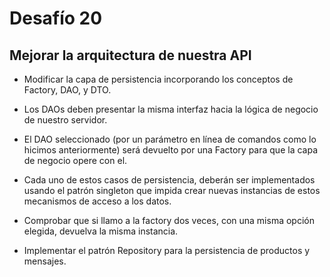 # Desafío 20
Mejorar la arquitectura de nuestra API
----

- Modificar la capa de persistencia incorporando los conceptos de Factory, DAO, y DTO.

- Los DAOs deben presentar la misma interfaz hacia la lógica de negocio de nuestro servidor.

- El DAO seleccionado (por un parámetro en línea de comandos como lo hicimos anteriormente) será devuelto por una Factory para que la capa de negocio opere con el.

- Cada uno de estos casos de persistencia, deberán ser implementados usando el patrón singleton que impida crear nuevas instancias de estos mecanismos de acceso a los datos.

- Comprobar que si llamo a la factory dos veces, con una misma opción elegida, devuelva la misma instancia.

- Implementar el patrón Repository para la persistencia de productos y mensajes.

